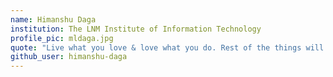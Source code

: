 ```yaml
---
name: Himanshu Daga
institution: The LNM Institute of Information Technology
profile_pic: mldaga.jpg
quote: "Live what you love & love what you do. Rest of the things will work out somehow!"
github_user: himanshu-daga
---
```

